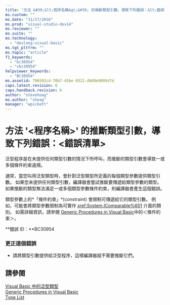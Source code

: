 ```yaml
---
title: "方法 &#39;&lt;程序名稱&gt;&#39; 的推斷類型引數，導致下列錯誤：&lt;錯誤清單&gt; | Microsoft Docs"
ms.custom: ""
ms.date: "11/17/2016"
ms.prod: "visual-studio-dev14"
ms.reviewer: ""
ms.suite: ""
ms.technology: 
  - "devlang-visual-basic"
ms.tgt_pltfrm: ""
ms.topic: "article"
f1_keywords: 
  - "bc30954"
  - "vbc30954"
helpviewer_keywords: 
  - "BC30954"
ms.assetid: 796592c4-70b7-45be-9322-db09e9095d7d
caps.latest.revision: 6
caps.handback.revision: 6
author: "stevehoag"
ms.author: "shoag"
manager: "wpickett"
---
```

# 方法 &#39;&lt;程序名稱&gt;&#39; 的推斷類型引數，導致下列錯誤：&lt;錯誤清單&gt;
泛型程序是在未提供任何類型引數的情況下所呼叫，而推斷的類型引數會導致一或多個條件約束違規。  
  
 通常，當您叫用泛型類型時，會針對泛型類型所定義的每個類型參數提供類型引數。 如果您未提供任何類型引數，編譯器會嘗試推斷要傳遞給類型參數的類型。 如果推斷的類型無法滿足一或多個類型參數條件約束，則編譯器會產生這個錯誤。  
  
 類型參數上的*「條件約束」*\(constraint\) 會限制可傳遞給它的類型引數。 例如，可能會將類型參數限制為可實作 <xref:System.IComparable%601> 介面的類別。 如需詳細資訊，請參閱 [Generic Procedures in Visual Basic](/dotnet/visual-basic/programming-guide/language-features/data-types/generic-procedures)中的＜條件約束＞。  
  
 **錯誤 ID︰**BC30954  
  
### 更正這個錯誤  
  
-   請將類型引數提供給泛型程序，這樣編譯器就不需要推斷它們。  
  
## 請參閱  
 [Visual Basic 中的泛型類型](/dotnet/visual-basic/programming-guide/language-features/data-types/generic-types)   
 [Generic Procedures in Visual Basic](/dotnet/visual-basic/programming-guide/language-features/data-types/generic-procedures)   
 [Type List](/dotnet/visual-basic/language-reference/statements/type-list)